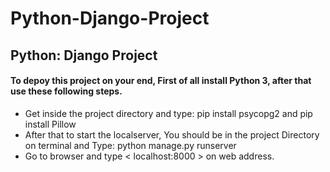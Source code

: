 # Python-Django-Project
## Python: Django Project

#### To depoy this project on your end, First of all install Python 3, after that use these  following steps.
* Get inside the project directory and type: pip install psycopg2 and pip install Pillow 
* After that to start the localserver, You should be in the project Directory on terminal and Type: python manage.py runserver
* Go to browser and type <   localhost:8000   > on web address.
 
 
